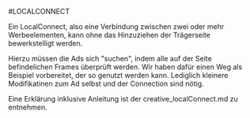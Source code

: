  #LOCALCONNECT

Ein  LocalConnect, also eine Verbindung zwischen zwei oder mehr Werbeelementen, kann ohne das Hinzuziehen der Trägerseite bewerkstelligt werden.

Hierzu müssen die Ads sich "suchen", indem alle auf der Seite befindelichen Frames überprüft werden.
Wir haben dafür einen Weg als Beispiel vorbereitet, der so genutzt werden kann.
Lediglich kleinere Modifikatinen zum Ad selbst und der Connection sind nötig.

Eine Erklärung inklusive Anleitung ist der creative_localConnect.md zu entnehmen.

 
